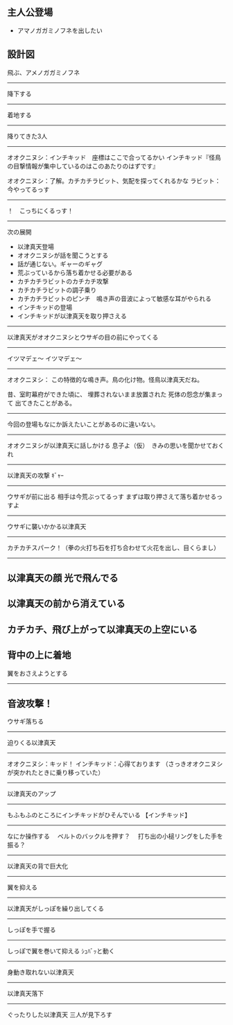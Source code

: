 ## 主人公登場

* アマノガガミノフネを出したい


## 設計図
飛ぶ、アメノガガミノフネ

---

降下する

---

着地する

---
降りてきた3人

------
オオクニヌシ：インチキッド　座標はここで合ってるかい
インチキッド『怪鳥の目撃情報が集中しているのはこのあたりのはずです』

オオクニヌシ：了解。カチカチラビット、気配を探ってくれるかな
ラビット：今やってるっす

---
！　こっちにくるっす！

------------------

次の展開
* 以津真天登場
* オオクニヌシが話を聞こうとする
* 話が通じない。ギャーのギャグ
* 荒ぶっているから落ち着かせる必要がある
* カチカチラビットのカチカチ攻撃
* カチカチラビットの調子乗り
* カチカチラビットのピンチ　鳴き声の音波によって敏感な耳がやられる
* インチキッドの登場
* インチキッドが以津真天を取り押さえる

------------------
以津真天がオオクニヌシとウサギの目の前にやってくる

---
イツマデェ～
イツマデェ～

---
オオクニヌシ：
この特徴的な鳴き声。鳥の化け物。怪鳥以津真天だね。

昔、室町幕府ができた頃に、
埋葬されないまま放置された
死体の怨念が集まって
出てきたことがある。

-------------
今回の登場もなにか訴えたいことがあるのに違いない。

---
オオクニヌシが以津真天に話しかける
息子よ（仮）　きみの思いを聞かせておくれ

---
以津真天の攻撃
ｷﾞｬｰ

---
ウサギが前に出る
相手は今荒ぶってるっす
まずは取り押さえて落ち着かせるっすよ

---
ウサギに襲いかかる以津真天

----------------------------
カチカチスパーク！（拳の火打ち石を打ち合わせて火花を出し、目くらまし）

---
以津真天の顔 光で飛んでる
---
以津真天の前から消えている
---
カチカチ、飛び上がって以津真天の上空にいる
-------------
背中の上に着地
---
翼をおさえようとする

---
音波攻撃！
---
ウサギ落ちる

---
迫りくる以津真天

------------------
オオクニヌシ：キッド！
インチキッド：心得ております
（さっきオオクニヌシが突かれたときに乗り移っていた）

---
以津真天のアップ


---
もふもふのところにインチキッドがひそんでいる
【インチキッド】

---
なにか操作する
　ベルトのバックルを押す？
　打ち出の小槌リングをした手を振る？

-------------------------
以津真天の背で巨大化

---
翼を抑える

---
以津真天がしっぽを繰り出してくる

---
しっぽを手で握る

-------------------
しっぽで翼を巻いて抑える
ｼｭﾊﾞｯと動く

---
身動き取れない以津真天

---
以津真天落下

---
ぐったりした以津真天
三人が見下ろす




